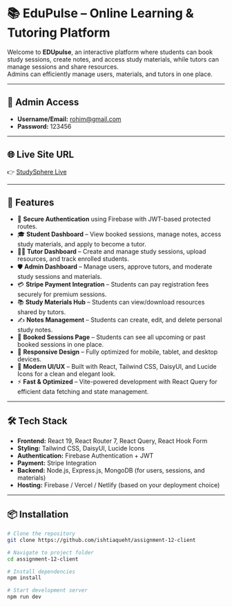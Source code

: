 # 📚 EduPulse – Online Learning & Tutoring Platform

Welcome to **EDUpulse**, an interactive platform where students can book study sessions, create notes, and access study materials, while tutors can manage sessions and share resources.  
Admins can efficiently manage users, materials, and tutors in one place.

---

## 🔑 Admin Access
- **Username/Email:** rohim@gmail.com  
- **Password:** 123456 

---

## 🌐 Live Site URL
👉 [StudySphere Live](https://assignment-12-a3a2e.web.app/)

---

## 🚀 Features
- 🔐 **Secure Authentication** using Firebase with JWT-based protected routes.  
- 🎓 **Student Dashboard** – View booked sessions, manage notes, access study materials, and apply to become a tutor.  
- 👨‍🏫 **Tutor Dashboard** – Create and manage study sessions, upload resources, and track enrolled students.  
- 🛡️ **Admin Dashboard** – Manage users, approve tutors, and moderate study sessions and materials.  
- 💳 **Stripe Payment Integration** – Students can pay registration fees securely for premium sessions.  
- 📚 **Study Materials Hub** – Students can view/download resources shared by tutors.  
- ✍️ **Notes Management** – Students can create, edit, and delete personal study notes.  
- 📅 **Booked Sessions Page** – Students can see all upcoming or past booked sessions in one place.  
- 📱 **Responsive Design** – Fully optimized for mobile, tablet, and desktop devices.  
- 🎨 **Modern UI/UX** – Built with React, Tailwind CSS, DaisyUI, and Lucide Icons for a clean and elegant look.  
- ⚡ **Fast & Optimized** – Vite-powered development with React Query for efficient data fetching and state management.  

---

## 🛠️ Tech Stack
- **Frontend:** React 19, React Router 7, React Query, React Hook Form  
- **Styling:** Tailwind CSS, DaisyUI, Lucide Icons  
- **Authentication:** Firebase Authentication + JWT  
- **Payment:** Stripe Integration  
- **Backend:** Node.js, Express.js, MongoDB (for users, sessions, and materials)  
- **Hosting:** Firebase / Vercel / Netlify (based on your deployment choice)  

---

## 📦 Installation
```bash
# Clone the repository
git clone https://github.com/ishtiaqueht/assignment-12-client

# Navigate to project folder
cd assignment-12-client

# Install dependencies
npm install

# Start development server
npm run dev
